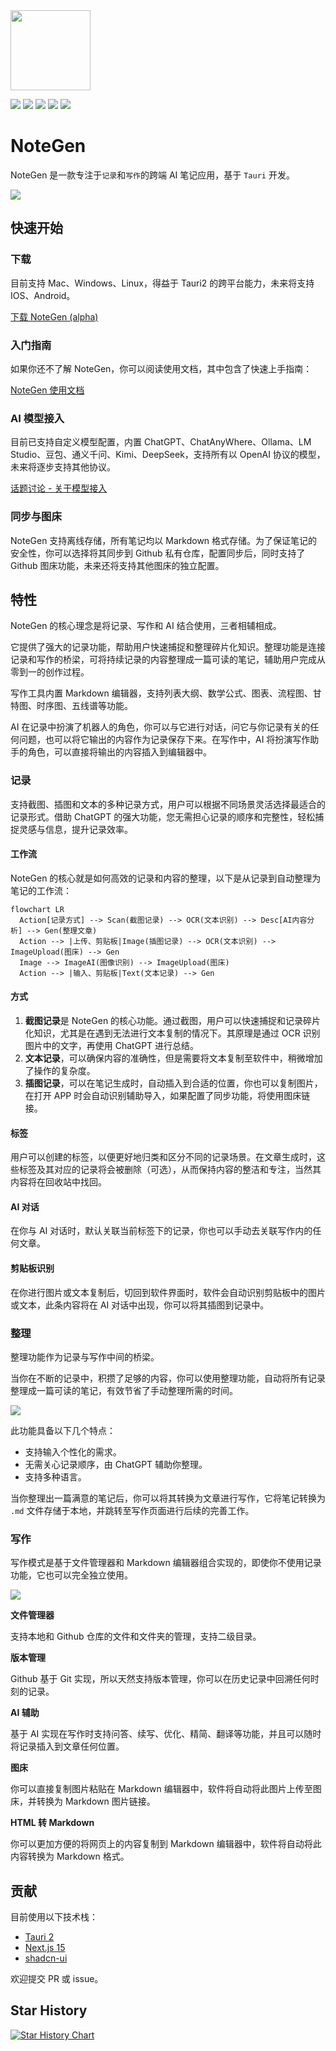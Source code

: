 <img src="https://cdn.jsdelivr.net/gh/codexu/note-gen@dev/app-icon.png" width="128" height="128" />

![](https://github.com/codexu/note-gen/actions/workflows/release.yml/badge.svg?branch=release)
![](https://img.shields.io/github/v/release/codexu/note-gen)
![](https://img.shields.io/badge/version-alpha-orange)
![](https://img.shields.io/github/downloads/codexu/note-gen/total)
![](https://img.shields.io/github/commit-activity/m/codexu/note-gen)

# NoteGen

NoteGen 是一款专注于`记录`和`写作`的跨端 AI 笔记应用，基于 `Tauri` 开发。

![](https://cdn.jsdelivr.net/gh/codexu/note-gen-image-sync@main/2c3c6211-0905-43ba-8769-4d13fd30baf4.png)

## 快速开始

### 下载

目前支持 Mac、Windows、Linux，得益于 Tauri2 的跨平台能力，未来将支持 IOS、Android。

[下载 NoteGen (alpha)](https://github.com/codexu/note-gen/releases)

### 入门指南

如果你还不了解 NoteGen，你可以阅读使用文档，其中包含了快速上手指南：

[NoteGen 使用文档](https://codexu.github.io/note-gen-help/)

### AI 模型接入

目前已支持自定义模型配置，内置 ChatGPT、ChatAnyWhere、Ollama、LM Studio、豆包、通义千问、Kimi、DeepSeek，支持所有以 OpenAI 协议的模型，未来将逐步支持其他协议。

[话题讨论 - 关于模型接入](https://github.com/codexu/note-gen/discussions/26)

### 同步与图床

NoteGen 支持离线存储，所有笔记均以 Markdown 格式存储。为了保证笔记的安全性，你可以选择将其同步到 Github 私有仓库，配置同步后，同时支持了 Github 图床功能，未来还将支持其他图床的独立配置。

## 特性

NoteGen 的核心理念是将记录、写作和 AI 结合使用，三者相辅相成。

它提供了强大的记录功能，帮助用户快速捕捉和整理碎片化知识。整理功能是连接记录和写作的桥梁，可将持续记录的内容整理成一篇可读的笔记，辅助用户完成从零到一的创作过程。

写作工具内置 Markdown 编辑器，支持列表大纲、数学公式、图表、流程图、甘特图、时序图、五线谱等功能。

AI 在记录中扮演了机器人的角色，你可以与它进行对话，问它与你记录有关的任何问题，也可以将它输出的内容作为记录保存下来。在写作中，AI 将扮演写作助手的角色，可以直接将输出的内容插入到编辑器中。

### 记录

支持截图、插图和文本的多种记录方式，用户可以根据不同场景灵活选择最适合的记录形式。借助 ChatGPT 的强大功能，您无需担心记录的顺序和完整性，轻松捕捉灵感与信息，提升记录效率。

#### 工作流

NoteGen 的核心就是如何高效的记录和内容的整理，以下是从记录到自动整理为笔记的工作流：

```mermaid
flowchart LR
  Action[记录方式] --> Scan(截图记录) --> OCR(文本识别) --> Desc[AI内容分析] --> Gen(整理文章)
  Action --> |上传、剪贴板|Image(插图记录) --> OCR(文本识别) --> ImageUpload(图床) --> Gen
  Image --> ImageAI(图像识别) --> ImageUpload(图床)
  Action --> |输入、剪贴板|Text(文本记录) --> Gen
```

#### 方式

1. **截图记录**是 NoteGen 的核心功能。通过截图，用户可以快速捕捉和记录碎片化知识，尤其是在遇到无法进行文本复制的情况下。其原理是通过 OCR 识别图片中的文字，再使用 ChatGPT 进行总结。
2. **文本记录**，可以确保内容的准确性，但是需要将文本复制至软件中，稍微增加了操作的复杂度。
3. **插图记录**，可以在笔记生成时，自动插入到合适的位置，你也可以复制图片，在打开 APP 时会自动识别辅助导入，如果配置了同步功能，将使用图床链接。

#### 标签

用户可以创建的标签，以便更好地归类和区分不同的记录场景。在文章生成时，这些标签及其对应的记录将会被删除（可选），从而保持内容的整洁和专注，当然其内容将在回收站中找回。

#### AI 对话

在你与 AI 对话时，默认关联当前标签下的记录，你也可以手动去关联写作内的任何文章。

#### 剪贴板识别

在你进行图片或文本复制后，切回到软件界面时，软件会自动识别剪贴板中的图片或文本，此条内容将在 AI 对话中出现，你可以将其插图到记录中。

### 整理

整理功能作为记录与写作中间的桥梁。

当你在不断的记录中，积攒了足够的内容，你可以使用整理功能，自动将所有记录整理成一篇可读的笔记，有效节省了手动整理所需的时间。

![](https://cdn.jsdelivr.net/gh/codexu/note-gen-image-sync@main/373d9a02-1f48-47c0-bac8-a46a4e5bc660.png)

此功能具备以下几个特点：

- 支持输入个性化的需求。
- 无需关心记录顺序，由 ChatGPT 辅助你整理。
- 支持多种语言。

当你整理出一篇满意的笔记后，你可以将其转换为文章进行写作，它将笔记转换为 `.md` 文件存储于本地，并跳转至写作页面进行后续的完善工作。

### 写作

写作模式是基于文件管理器和 Markdown 编辑器组合实现的，即使你不使用记录功能，它也可以完全独立使用。

![](https://cdn.jsdelivr.net/gh/codexu/note-gen-image-sync@main/1694ac59-0692-4ee4-8121-de67bc3b1fbc.png)

**文件管理器**

支持本地和 Github 仓库的文件和文件夹的管理，支持二级目录。

**版本管理**

Github 基于 Git 实现，所以天然支持版本管理，你可以在历史记录中回溯任何时刻的记录。

**AI 辅助**

基于 AI 实现在写作时支持问答、续写、优化、精简、翻译等功能，并且可以随时将记录插入到文章任何位置。

**图床**

你可以直接复制图片粘贴在 Markdown 编辑器中，软件将自动将此图片上传至图床，并转换为 Markdown 图片链接。

**HTML 转 Markdown**

你可以更加方便的将网页上的内容复制到 Markdown 编辑器中，软件将自动将此内容转换为 Markdown 格式。

## 贡献

目前使用以下技术栈：

- [Tauri 2](https://v2.tauri.app/)
- [Next.js 15](https://nextjs.org/)
- [shadcn-ui](https://ui.shadcn.com/)

欢迎提交 PR 或 issue。

## Star History

[![Star History Chart](https://api.star-history.com/svg?repos=codexu/note-gen&type=Date)](https://star-history.com/#codexu/note-gen&Date)